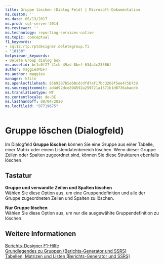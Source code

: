 ```yaml
---
title: Gruppe löschen (Dialog Feld) | Microsoft-Dokumentation
ms.custom: ''
ms.date: 06/13/2017
ms.prod: sql-server-2014
ms.reviewer: ''
ms.technology: reporting-services-native
ms.topic: conceptual
f1_keywords:
- sql12.rtp.rptdesigner.deletegroup.f1
- "10138"
helpviewer_keywords:
- Delete Group dialog box
ms.assetid: bc1c0f27-41cb-49ad-8bef-634a4c23586f
author: maggiesMSFT
ms.author: maggies
manager: kfile
ms.openlocfilehash: 85b9387b5e60cdcdfd7af17bc3268f5ee475b739
ms.sourcegitcommit: ad4d92dce894592a259721a1571b1d8736abacdb
ms.translationtype: MT
ms.contentlocale: de-DE
ms.lasthandoff: 08/04/2020
ms.locfileid: "87719675"
---
```

# <a name="delete-group-dialog-box"></a>Gruppe löschen (Dialogfeld)
  Im Dialogfeld **Gruppe löschen** können Sie eine Gruppe aus einer Tabelle, einer Matrix oder einem Listendatenbereich löschen. Wenn dieser Gruppe Zeilen oder Spalten zugeordnet sind, können Sie diese Strukturen ebenfalls löschen.  
  
## <a name="options"></a>Tastatur  
 **Gruppe und verwandte Zeilen und Spalten löschen**  
 Wählen Sie diese Option aus, um eine Gruppendefinition und alle der Gruppe zugeordneten Zeilen und Spalten zu löschen.  
  
 **Nur Gruppe löschen**  
 Wählen Sie diese Option aus, um nur die ausgewählte Gruppendefinition zu löschen.  
  
## <a name="see-also"></a>Weitere Informationen  
 [Berichts-Designer F1-Hilfe](tools/report-designer-f1-help.md)   
 [Grundlegendes zu Gruppen &#40;Berichts-Generator und SSRS&#41;](report-design/understanding-groups-report-builder-and-ssrs.md)   
 [Tabellen, Matrizen und Listen &#40;Berichts-Generator und SSRS&#41;](report-design/create-invoices-and-forms-with-lists-report-builder-and-ssrs.md)  
  
  
